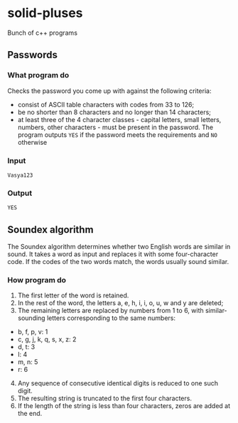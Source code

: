 # solid-pluses
Bunch of c++ programs

## Passwords
### What program do
Checks the password you come up with against the following criteria: 
- consist of ASCII table characters with codes from 33 to 126;
- be no shorter than 8 characters and no longer than 14 characters;
- at least three of the 4 character classes - capital letters, small letters, numbers, other characters - must be present in the password.
The program outputs `YES` if the password meets the requirements and `NO` otherwise
### Input
`Vasya123`
### Output
`YES`

## Soundex algorithm
The Soundex algorithm determines whether two English words are similar in sound. It takes a word as input and replaces it with some four-character code. If the codes of the two words match, the words usually sound similar.
### How program do
1. The first letter of the word is retained.
2. In the rest of the word, the letters a, e, h, i, i, o, u, w and y are deleted;
3. The remaining letters are replaced by numbers from 1 to 6, with similar-sounding letters corresponding to the same numbers:
  - b, f, p, v: 1
  - c, g, j, k, q, s, x, z: 2
  - d, t: 3
  - l: 4
  - m, n: 5
  - r: 6
4. Any sequence of consecutive identical digits is reduced to one such digit.
5. The resulting string is truncated to the first four characters.
6. If the length of the string is less than four characters, zeros are added at the end.
